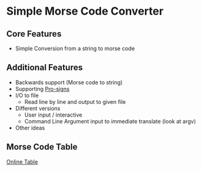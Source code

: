 # Simple Morse Code Converter

## Core Features

- Simple Conversion from a string to morse code

## Additional Features

- Backwards support (Morse code to string)
- Supporting [Pro-signs](https://en.wikipedia.org/wiki/Prosigns_for_Morse_code)
- I/O to file
    - Read line by line and output to given file
- Different versions
    - User input / interactive
    - Command Line Argument input to immediate translate (look at argv)
- Other ideas

## Morse Code Table

[Online Table](https://modernout.com/pages/morse-code-chart)

